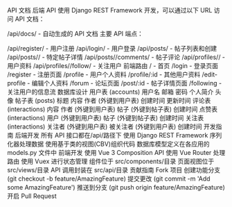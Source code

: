 API 文档
后端 API 使用 Django REST Framework 开发，可以通过以下 URL 访问 API 文档：

/api/docs/ - 自动生成的 API 文档
主要 API 端点：

/api/register/ - 用户注册
/api/login/ - 用户登录
/api/posts/ - 帖子列表和创建
/api/posts/<id>/ - 特定帖子详情
/api/posts/<id>/comments/ - 帖子评论
/api/profiles/<id>/ - 用户资料
/api/profiles/<id>/follow/ - 关注用户
前端路由
/ - 首页
/login - 登录页面
/register - 注册页面
/profile - 用户个人资料
/profile/:id - 其他用户资料
/edit-profile - 编辑个人资料
/forum - 论坛页面
/post/:id - 帖子详情页面
/following - 关注用户的信息流
数据库设计
用户表 (accounts)
用户名
邮箱
密码
个人简介
头像
帖子表 (posts)
标题
内容
作者 (外键到用户表)
创建时间
更新时间
评论表 (interactions)
内容
作者 (外键到用户表)
帖子 (外键到帖子表)
创建时间
点赞表 (interactions)
用户 (外键到用户表)
帖子 (外键到帖子表)
创建时间
关注表 (interactions)
关注者 (外键到用户表)
被关注者 (外键到用户表)
创建时间
开发指南
后端开发
所有 API 接口都在/api/路径下
使用 Django REST Framework 序列化器处理数据
使用基于类的视图(CBV)组织代码
数据库模型定义在各应用的 models.py 文件中
前端开发
使用 Vue 3 Composition API
使用 Vue Router 处理路由
使用 Vuex 进行状态管理
组件位于 src/components/目录
页面视图位于 src/views/目录
API 调用封装在 src/api/目录
贡献指南
Fork 项目
创建功能分支 (git checkout -b feature/AmazingFeature)
提交更改 (git commit -m 'Add some AmazingFeature')
推送到分支 (git push origin feature/AmazingFeature)
开启 Pull Request
